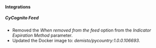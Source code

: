 
#### Integrations

##### CyCognito Feed

- Removed the *When removed from the feed* option from the *Indicator Expiration Method* parameter.
- Updated the Docker image to: *demisto/pycountry:1.0.0.106693*.
